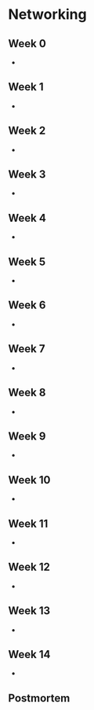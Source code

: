 # Networking

## Week 0
- []()
 
## Week 1
- []()

## Week 2
- []()

## Week 3
- []()

## Week 4
- []()

## Week 5
- []()

## Week 6
- []()

## Week 7
- []()

## Week 8
- []()

## Week 9
- []()

## Week 10
- []()

## Week 11
- []()

## Week 12
- []()
  
## Week 13
- []()

## Week 14
- []()

## Postmortem
